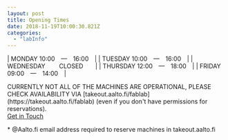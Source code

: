 ```yaml
---
layout: post
title: Opening Times
date: 2018-11-19T10:00:30.821Z
categories:
  - "labInfo"
---
```


<div markdown="1" class="info--contact-times">

| MONDAY    10:00&emsp;—&emsp;16:00&emsp;|
| TUESDAY   10:00&emsp;—&emsp;16:00&emsp;| 
| WEDNESDAY &emsp;&emsp;CLOSED&emsp;&emsp;| 
| THURSDAY  12:00&emsp;—&emsp;18:00&emsp;| 
| FRIDAY    09:00&emsp;—&emsp;14:00&emsp;| 

</div>

<div class="info--contact-text">
CURRENTLY NOT ALL OF THE MACHINES ARE OPERATIONAL, PLEASE CHECK AVAILABILITY VIA [takeout.aalto.fi/fablab] (https://takeout.aalto.fi/fablab) (even if you don't have permissions for reservations). 
</div>

<div class="info--contact-button">
  <a href="mailto:fablab@aalto.fi" class="shadow">Get in Touch</a>
  <p>* @Aalto.fi email address required to reserve machines in takeout.aalto.fi</p>
</div>





